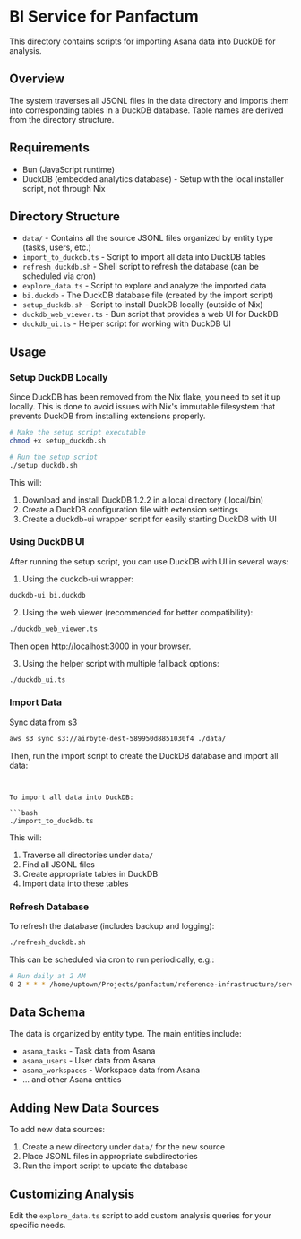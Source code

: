 # BI Service for Panfactum

This directory contains scripts for importing Asana data into DuckDB for analysis.

## Overview

The system traverses all JSONL files in the data directory and imports them into corresponding tables in a DuckDB database. Table names are derived from the directory structure.

## Requirements

- Bun (JavaScript runtime)
- DuckDB (embedded analytics database) - Setup with the local installer script, not through Nix

## Directory Structure

- `data/` - Contains all the source JSONL files organized by entity type (tasks, users, etc.)
- `import_to_duckdb.ts` - Script to import all data into DuckDB tables
- `refresh_duckdb.sh` - Shell script to refresh the database (can be scheduled via cron)
- `explore_data.ts` - Script to explore and analyze the imported data
- `bi.duckdb` - The DuckDB database file (created by the import script)
- `setup_duckdb.sh` - Script to install DuckDB locally (outside of Nix)
- `duckdb_web_viewer.ts` - Bun script that provides a web UI for DuckDB
- `duckdb_ui.ts` - Helper script for working with DuckDB UI

## Usage

### Setup DuckDB Locally

Since DuckDB has been removed from the Nix flake, you need to set it up locally. This is done to avoid issues with Nix's immutable filesystem that prevents DuckDB from installing extensions properly.

```bash
# Make the setup script executable
chmod +x setup_duckdb.sh

# Run the setup script
./setup_duckdb.sh
```

This will:
1. Download and install DuckDB 1.2.2 in a local directory (.local/bin)
2. Create a DuckDB configuration file with extension settings
3. Create a duckdb-ui wrapper script for easily starting DuckDB with UI

### Using DuckDB UI

After running the setup script, you can use DuckDB with UI in several ways:

1. Using the duckdb-ui wrapper:
```bash
duckdb-ui bi.duckdb
```

2. Using the web viewer (recommended for better compatibility):
```bash
./duckdb_web_viewer.ts
```
Then open http://localhost:3000 in your browser.

3. Using the helper script with multiple fallback options:
```bash
./duckdb_ui.ts
```

### Import Data

Sync data from s3

```bash
aws s3 sync s3://airbyte-dest-589950d8851030f4 ./data/
```

Then, run the import script to create the DuckDB database and import all data:
```


To import all data into DuckDB:

```bash
./import_to_duckdb.ts
```

This will:
1. Traverse all directories under `data/`
2. Find all JSONL files
3. Create appropriate tables in DuckDB
4. Import data into these tables

### Refresh Database

To refresh the database (includes backup and logging):

```bash
./refresh_duckdb.sh
```

This can be scheduled via cron to run periodically, e.g.:

```bash
# Run daily at 2 AM
0 2 * * * /home/uptown/Projects/panfactum/reference-infrastructure/services/bi/refresh_duckdb.sh
```

## Data Schema

The data is organized by entity type. The main entities include:

- `asana_tasks` - Task data from Asana
- `asana_users` - User data from Asana
- `asana_workspaces` - Workspace data from Asana
- ... and other Asana entities

## Adding New Data Sources

To add new data sources:

1. Create a new directory under `data/` for the new source
2. Place JSONL files in appropriate subdirectories
3. Run the import script to update the database

## Customizing Analysis

Edit the `explore_data.ts` script to add custom analysis queries for your specific needs.
